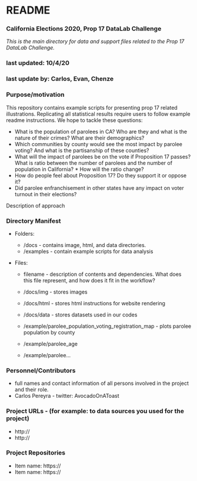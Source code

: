 # README
### California Elections 2020, Prop 17 DataLab Challenge

*This is the main directory for data and support files related to the Prop 17 DataLab Challenge.*

### last updated: 10/4/20
### last update by: Carlos, Evan, Chenze


### Purpose/motivation
This repository contains example scripts for presenting prop 17 related illustrations. Replicating all statistical results require users to follow example readme instructions. We hope to tackle these questions: 
* What is the population of parolees in CA? Who are they and what is the nature of their crimes? What are their demographics?
* Which communities by county would see the most impact by parolee voting? And what is the partisanship of these counties?
* What will the impact of parolees be on the vote if Proposition 17 passes? What is ratio between the number of parolees and the number of population in California? * How will the ratio change?
* How do people feel about Proposition 17? Do they support it or oppose it?
* Did parolee enfranchisement in other states have any impact on voter turnout in their elections?

Description of approach

### Directory Manifest

*  Folders:
	* /docs - contains image, html, and data directories.		
	* /examples - contain example scripts for data analysis

* Files:
	*  filename - description of contents and dependencies. What does     this file represent, and how does it fit in the workflow?
	* /docs/img - stores images
	* /docs/html - stores html instructions for website rendering
	* /docs/data - stores datasets used in our codes
	
	* /example/parolee_population_voting_registration_map - plots parolee population by county
	* /example/parolee_age
	* /example/parolee...

### Personnel/Contributors

* full names and contact information of all persons involved in the project and their role.
* Carlos Pereyra - twitter: AvocadoOnAToast


### Project URLs - (for example: to data sources you used for the project)

* http://
* http://

### Project Repositories

* Item name: https://
* Item name: https://



